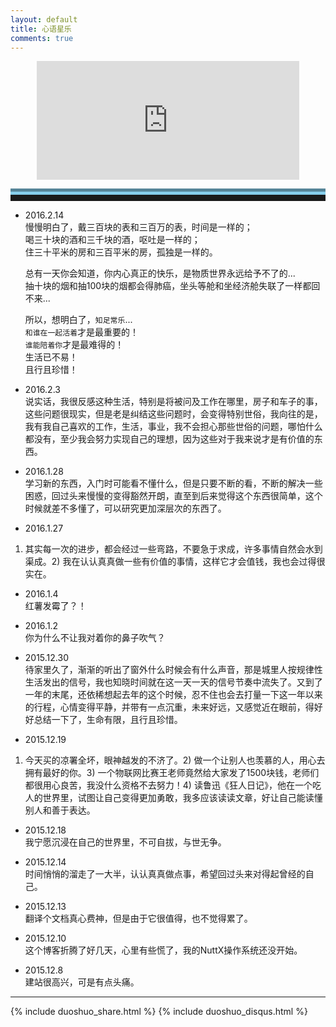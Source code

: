 ```yaml
---
layout: default
title: 心语星乐
comments: true
---
```


<!--音乐台-->
 <p><center><iframe name="iframe_canvas" src="http://douban.fm/partner/baidu/doubanradio" scrolling="no" frameborder="0" width="420" height="190"></iframe></center></p>

<hr style="height:10px;border:none;border-top:10px groove skyblue;" />

- 2016.2.14   
慢慢明白了，戴三百块的表和三百万的表，时间是一样的；   
喝三十块的酒和三千块的酒，呕吐是一样的；   
住三十平米的房和三百平米的房，孤独是一样的。   

	总有一天你会知道，你内心真正的快乐，是物质世界永远给予不了的...   
	抽十块的烟和抽100块的烟都会得肺癌，坐头等舱和坐经济舱失联了一样都回不来...   

	所以，想明白了，`知足常乐`...   
	`和谁在一起活着`才是最重要的！   
	`谁能陪着你`才是最难得的！   
	生活已不易！   
	且行且珍惜！

- 2016.2.3   
说实话，我很反感这种生活，特别是将被问及工作在哪里，房子和车子的事，这些问题很现实，但是老是纠结这些问题时，会变得特别世俗，我向往的是，我有我自己喜欢的工作，生活，事业，我不会担心那些世俗的问题，哪怕什么都没有，至少我会努力实现自己的理想，因为这些对于我来说才是有价值的东西。

- 2016.1.28   
学习新的东西，入门时可能看不懂什么，但是只要不断的看，不断的解决一些困惑，回过头来慢慢的变得豁然开朗，直至到后来觉得这个东西很简单，这个时候就差不多懂了，可以研究更加深层次的东西了。

- 2016.1.27   
1) 其实每一次的进步，都会经过一些弯路，不要急于求成，许多事情自然会水到渠成。2) 我在认认真真做一些有价值的事情，这样它才会值钱，我也会过得很实在。

- 2016.1.4   
红薯发霉了？！

- 2016.1.2   
你为什么不让我对着你的鼻子吹气？

- 2015.12.30   
待家里久了，渐渐的听出了窗外什么时候会有什么声音，那是城里人按规律性生活发出的信号，我也知晓时间就在这一天一天的信号节奏中流失了。又到了一年的末尾，还依稀想起去年的这个时候，忍不住也会去打量一下这一年以来的行程，心情变得平静，并带有一点沉重，未来好远，又感觉近在眼前，得好好总结一下了，生命有限，且行且珍惜。

- 2015.12.19   
1) 今天买的凉署全坏，眼神越发的不济了。2) 做一个让别人也羡慕的人，用心去拥有最好的你。3) 一个物联网比赛王老师竟然给大家发了1500块钱，老师们都很用心良苦，我没什么资格不去努力！4) 读鲁迅《狂人日记》，他在一个吃人的世界里，试图让自己变得更加勇敢，我多应该读读文章，好让自己能读懂别人和善于表达。

- 2015.12.18   
我宁愿沉浸在自己的世界里，不可自拔，与世无争。

- 2015.12.14   
时间悄悄的溜走了一大半，认认真真做点事，希望回过头来对得起曾经的自己。

- 2015.12.13   
翻译个文档真心费神，但是由于它很值得，也不觉得累了。

- 2015.12.10   
这个博客折腾了好几天，心里有些慌了，我的NuttX操作系统还没开始。

- 2015.12.8   
建站很高兴，可是有点头痛。

<hr>
{% include duoshuo_share.html %}
{% include duoshuo_disqus.html %}